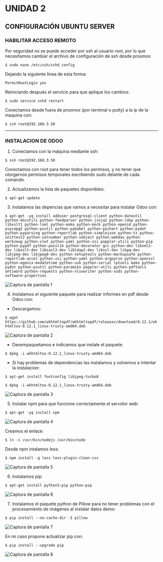 # UNIDAD 2

## CONFIGURACIÓN UBUNTU SERVER

### HABILITAR ACCESO REMOTO

  Por seguridad no se puede acceder por ssh al usuario root, por lo que necesitamos cambiar el archivo de configuración de ssh desde proxmox:

  `$ sudo nano /etc/ssh/sshd_config`

  Dejando la siguiente linea de esta forma:

  `PermitRootLogin yes`

  Reiniciando después el servicio para que aplique los cambios:

  `$ sudo service sshd restart`

  Conectamos desde fuera de proxmox (por terminal o putty) a la ip de la maquina con:

  `$ ssh root@192.168.3.58`

---

### INSTALACION DE ODOO

1. Conectamos con la máquina mediante ssh:  

  `$ ssh root@192.168.3.58`

  Conectamos con root para tener todos los permisos, y no tener que otorgarnos permisos temporales escribiendo sudo delante de cada comando.


2. Actualizamos la lista de paquetes disponibles:

  `$ apt-get update`


3. Instalamos las depencias que vamos a necesitar para instalar Odoo con:

  `$ apt-get -yq install adduser postgresql-client python-dateutil python-docutils python-feedparser python-jinja2 python-ldap python-libxslt1 python-lxml python-mako python-mock python-openid python-psycopg2 python-psutil python-pybabel python-pychart python-pydot python-pyparsing python-reportlab python-simplejson python-tz python-unittest2 python-vatnumber python-vobject python-webdav python-werkzeug python-xlwt python-yaml python-zsi poppler-utils python-pip python-pypdf python-passlib python-decorator gcc python-dev libxml2-dev libxslt-dev libsasl2-dev libldap2-dev libssl-dev libpq-dev libjpeg-dev libjpeg8-dev python-setuptools python-markupsafe python-reportlab-accel python-zsi python-yaml python-argparse python-openssl python-egenix-mxdatetime python-usb python-serial lptools make python-pydot python-psutil python-paramiko poppler-utils python-pdftools antiword python-requests python-xlsxwriter python-suds python-software-properties`

![Captura de pantalla 1][img1]


4. Instalamos el siguiente paquete para realizar informes en pdf desde Odoo con:

  * Descargamos:

  `$ wget https://github.com/wkhtmltopdf/wkhtmltopdf/releases/download/0.12.1/wkhtmltox-0.12.1_linux-trusty-amd64.deb`

  ![Captura de pantalla 2][img2]

  * Desempaquetamos e indicamos que instale el paquete:

  `$ dpkg -i wkhtmltox-0.12.1_linux-trusty-amd64.deb`

  * Si hay problemas de dependencias las instalamos y volvemos a intentar la instalacion:

  `$ apt-get install fontconfig libjpeg-turbo8`

  `$ dpkg -i wkhtmltox-0.12.1_linux-trusty-amd64.deb`

  ![Captura de pantalla 3][img3]

5. Instalar npm para que funcione correctamente el servidor web:

  `$ apt-get -yq install npm`

  ![Captura de pantalla 4][img4]

  Creamos el enlace:

  `$ ln -s /usr/bin/nodejs /usr/bin/node`

  Desde npm intalamos less:

  `$ npm install -g less less-plugin-clean-css`

  ![Captura de pantalla 5][img5]

6. Instalamos pip:

  `$ apt-get install python3-pip python-pip`

  ![Captura de pantalla 6][img6]

7. Instalamos el paquete python de Pillow para no tener problemas con el procesamiento de imágenes al instalar datos demo:

  `$ pip install --no-cache-dir -I pillow`

  ![Captura de pantalla 7][img7]

  En mi caso propone actualizar pip con:

  `$ pip install --upgrade pip`

  ![Captura de pantalla 8][img8]
























[img1]: https://github.com/SilviaLeonSanchez/SGE/blob/master/Ud_2/Actividades_para_entregar/CAPTURAS/CAPTURA_1.png

[img2]: https://github.com/SilviaLeonSanchez/SGE/blob/master/Ud_2/Actividades_para_entregar/CAPTURAS/CAPTURA_2.png

[img3]: https://github.com/SilviaLeonSanchez/SGE/blob/master/Ud_2/Actividades_para_entregar/CAPTURAS/CAPTURA_3.png

[img4]: https://github.com/SilviaLeonSanchez/SGE/blob/master/Ud_2/Actividades_para_entregar/CAPTURAS/CAPTURA_4.png

[img5]: https://github.com/SilviaLeonSanchez/SGE/blob/master/Ud_2/Actividades_para_entregar/CAPTURAS/CAPTURA_5.png

[img5]: https://github.com/SilviaLeonSanchez/SGE/blob/master/Ud_2/Actividades_para_entregar/CAPTURAS/CAPTURA_5.png

[img6]: https://github.com/SilviaLeonSanchez/SGE/blob/master/Ud_2/Actividades_para_entregar/CAPTURAS/CAPTURA_6.png

[img7]: https://github.com/SilviaLeonSanchez/SGE/blob/master/Ud_2/Actividades_para_entregar/CAPTURAS/CAPTURA_7.png

[img8]: https://github.com/SilviaLeonSanchez/SGE/blob/master/Ud_2/Actividades_para_entregar/CAPTURAS/CAPTURA_8.png

[img9]: https://github.com/SilviaLeonSanchez/SGE/blob/master/Ud_2/Actividades_para_entregar/CAPTURAS/CAPTURA_9.png

[img10]: https://github.com/SilviaLeonSanchez/SGE/blob/master/Ud_2/Actividades_para_entregar/CAPTURAS/CAPTURA_10.png

[img11]: https://github.com/SilviaLeonSanchez/SGE/blob/master/Ud_2/Actividades_para_entregar/CAPTURAS/CAPTURA_11.png

[img12]: https://github.com/SilviaLeonSanchez/SGE/blob/master/Ud_2/Actividades_para_entregar/CAPTURAS/CAPTURA_12.png

[img13]: https://github.com/SilviaLeonSanchez/SGE/blob/master/Ud_2/Actividades_para_entregar/CAPTURAS/CAPTURA_13.png

[img14]: https://github.com/SilviaLeonSanchez/SGE/blob/master/Ud_2/Actividades_para_entregar/CAPTURAS/CAPTURA_14.png

[img15]: https://github.com/SilviaLeonSanchez/SGE/blob/master/Ud_2/Actividades_para_entregar/CAPTURAS/CAPTURA_15.png

[img16]: https://github.com/SilviaLeonSanchez/SGE/blob/master/Ud_2/Actividades_para_entregar/CAPTURAS/CAPTURA_16.png

[img17]: https://github.com/SilviaLeonSanchez/SGE/blob/master/Ud_2/Actividades_para_entregar/CAPTURAS/CAPTURA_17.png

[img18]: https://github.com/SilviaLeonSanchez/SGE/blob/master/Ud_2/Actividades_para_entregar/CAPTURAS/CAPTURA_18.png

[img19]: https://github.com/SilviaLeonSanchez/SGE/blob/master/Ud_2/Actividades_para_entregar/CAPTURAS/CAPTURA_19.png

[img20]: https://github.com/SilviaLeonSanchez/SGE/blob/master/Ud_2/Actividades_para_entregar/CAPTURAS/CAPTURA_20.png

[img21]: https://github.com/SilviaLeonSanchez/SGE/blob/master/Ud_2/Actividades_para_entregar/CAPTURAS/CAPTURA_21.png
